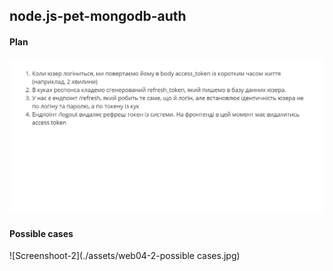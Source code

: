 ## node.js-pet-mongodb-auth

#### Plan
![Screenshoot-1](./assets/web04-2-2-plan.jpg)

#### Possible cases
![Screenshoot-2](./assets/web04-2-possible cases.jpg)